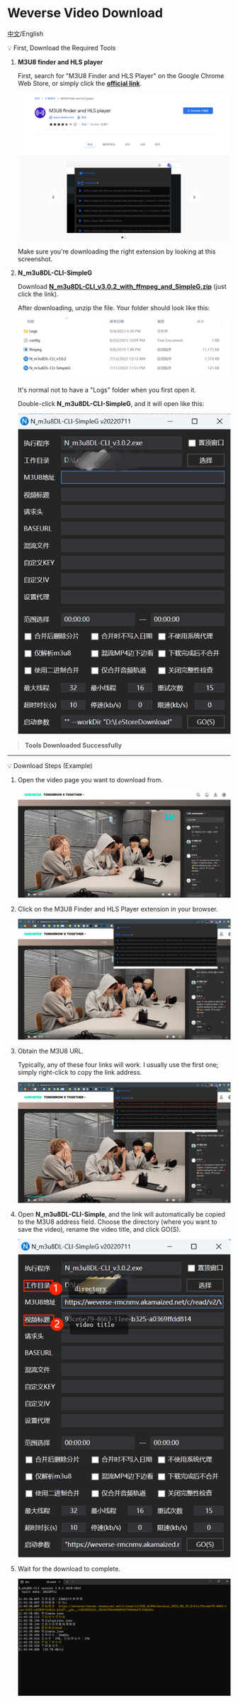 # Weverse Video Download

[中文](READNE.md)/English

<aside>
💡 First, Download the Required Tools

</aside>

1. **M3U8 finder and HLS player**
    
    First, search for "M3U8 Finder and HLS Player" on the Google Chrome Web Store, or simply click the **[official link](https://chrome.google.com/webstore/detail/m3u8-finder-and-hls-playe/gijhpnmjcpbddpedmmdihijogkkejfgj)**.
    
    ![Make sure you're downloading the right extension by looking at this screenshot.](img/Untitled.png)
    
    Make sure you're downloading the right extension by looking at this screenshot.
    
2. **N_m3u8DL-CLI-SimpleG**
    
    Download **[N_m3u8DL-CLI_v3.0.2_with_ffmpeg_and_SimpleG.zip](https://github.com/nilaoda/N_m3u8DL-CLI/releases/download/3.0.2/N_m3u8DL-CLI_v3.0.2_with_ffmpeg_and_SimpleG.zip)** (just click the link).
    
    After downloading, unzip the file. Your folder should look like this:
    
    ![It's normal not to have a "Logs" folder when you first open it.](img/Untitled%201.png)
    
    It's normal not to have a "Logs" folder when you first open it.
    
    Double-click **N_m3u8DL-CLI-SimpleG**, and it will open like this:
    
    ![Screenshot 2023-09-04 211546.png](img/Screenshot_2023-09-04_211546.png)
    

> **Tools Downloaded Successfully**
> 

---

<aside>
💡 Download Steps (Example)

</aside>

1. Open the video page you want to download from.
    
    ![Untitled](img/Untitled%202.png)
    
2. Click on the M3U8 Finder and HLS Player extension in your browser.
    
    ![Screenshot 2023-09-04 213101.png](img/Screenshot_2023-09-04_213101.png)
    
3. Obtain the M3U8 URL.
    
    Typically, any of these four links will work. I usually use the first one; simply right-click to copy the link address.
    
    ![Screenshot 2023-09-04 213101.png](img/Screenshot_2023-09-04_213101%201.png)
    

1. Open **N_m3u8DL-CLI-Simple**, and the link will automatically be copied to the M3U8 address field. Choose the directory (where you want to save the video), rename the video title, and click GO(S).
    
    ![Screenshot 2023-09-04 213656.png](img/Untitled%203.png)
    
2. Wait for the download to complete.
    
    ![Screenshot 2023-09-04 214350.png](img/Screenshot_2023-09-04_214350.png)